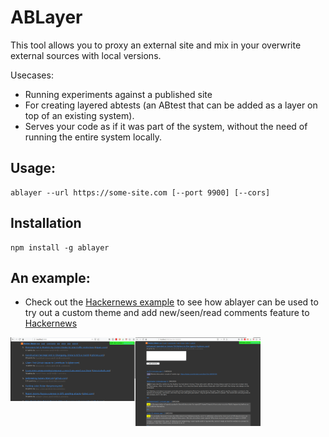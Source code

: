 # ABLayer
This tool allows you to proxy an external site and mix
in your overwrite external sources with local versions.

Usecases:
- Running experiments against a published site
- For creating layered abtests (an ABtest that can be added as a 
  layer on top of an existing system).
- Serves your code as if it was part of the system,
  without the need of running the entire system locally.

## Usage:
```
ablayer --url https://some-site.com [--port 9900] [--cors]
```

## Installation
```
npm install -g ablayer
```

## An example:
- Check out the [Hackernews example](https://github.com/j-angnoe/ablayer-hackernews-example) to see
  how ablayer can be used to try out a custom theme and add new/seen/read comments
  feature to [Hackernews](https://news.ycombinator.com)
  
<img src="https://raw.githubusercontent.com/j-angnoe/ablayer-hackernews-example/master/screenshot-frontpage.png" width="200" align="left">
<img src="https://raw.githubusercontent.com/j-angnoe/ablayer-hackernews-example/master/screenshot-comments.png" width="200" align="left">








